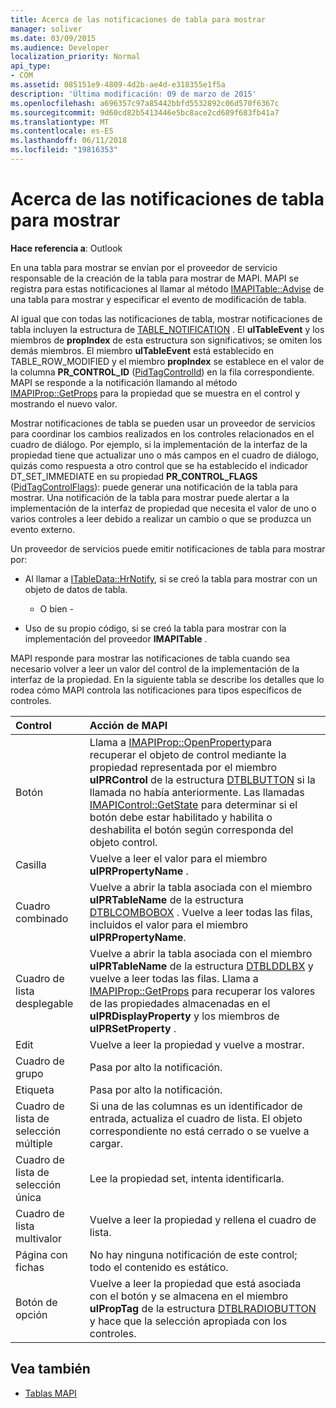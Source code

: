 ```yaml
---
title: Acerca de las notificaciones de tabla para mostrar
manager: soliver
ms.date: 03/09/2015
ms.audience: Developer
localization_priority: Normal
api_type:
- COM
ms.assetid: 085151e9-4809-4d2b-ae4d-e318355e1f5a
description: 'Última modificación: 09 de marzo de 2015'
ms.openlocfilehash: a696357c97a85442bbfd5532892c06d570f6367c
ms.sourcegitcommit: 9d60cd82b5413446e5bc8ace2cd689f683fb41a7
ms.translationtype: MT
ms.contentlocale: es-ES
ms.lasthandoff: 06/11/2018
ms.locfileid: "19816353"
---
```

# <a name="about-display-table-notifications"></a>Acerca de las notificaciones de tabla para mostrar

**Hace referencia a**: Outlook 
  
En una tabla para mostrar se envían por el proveedor de servicio responsable de la creación de la tabla para mostrar de MAPI. MAPI se registra para estas notificaciones al llamar al método [IMAPITable::Advise](imapitable-advise.md) de una tabla para mostrar y especificar el evento de modificación de tabla. 
  
Al igual que con todas las notificaciones de tabla, mostrar notificaciones de tabla incluyen la estructura de [TABLE_NOTIFICATION](table_notification.md) . El **ulTableEvent** y los miembros de **propIndex** de esta estructura son significativos; se omiten los demás miembros. El miembro **ulTableEvent** está establecido en TABLE_ROW_MODIFIED y el miembro **propIndex** se establece en el valor de la columna **PR_CONTROL_ID** ([PidTagControlId](pidtagcontrolid-canonical-property.md)) en la fila correspondiente. MAPI se responde a la notificación llamando al método [IMAPIProp::GetProps](imapiprop-getprops.md) para la propiedad que se muestra en el control y mostrando el nuevo valor. 
  
Mostrar notificaciones de tabla se pueden usar un proveedor de servicios para coordinar los cambios realizados en los controles relacionados en el cuadro de diálogo. Por ejemplo, si la implementación de la interfaz de la propiedad tiene que actualizar uno o más campos en el cuadro de diálogo, quizás como respuesta a otro control que se ha establecido el indicador DT_SET_IMMEDIATE en su propiedad **PR_CONTROL_FLAGS** ([PidTagControlFlags](pidtagcontrolflags-canonical-property.md)): puede generar una notificación de la tabla para mostrar. Una notificación de la tabla para mostrar puede alertar a la implementación de la interfaz de propiedad que necesita el valor de uno o varios controles a leer debido a realizar un cambio o que se produzca un evento externo. 
  
Un proveedor de servicios puede emitir notificaciones de tabla para mostrar por:
  
- Al llamar a [ITableData::HrNotify](itabledata-hrnotify.md), si se creó la tabla para mostrar con un objeto de datos de tabla.
    
    - O bien -
    
- Uso de su propio código, si se creó la tabla para mostrar con la implementación del proveedor **IMAPITable** . 
    
MAPI responde para mostrar las notificaciones de tabla cuando sea necesario volver a leer un valor del control de la implementación de la interfaz de la propiedad. En la siguiente tabla se describe los detalles que lo rodea cómo MAPI controla las notificaciones para tipos específicos de controles.
  
|**Control**|**Acción de MAPI**|
|:-----|:-----|
|Botón  <br/> |Llama a [IMAPIProp::OpenProperty](imapiprop-openproperty.md)para recuperar el objeto de control mediante la propiedad representada por el miembro **ulPRControl** de la estructura [DTBLBUTTON](dtblbutton.md) si la llamada no había anteriormente. Las llamadas [IMAPIControl::GetState](imapicontrol-getstate.md) para determinar si el botón debe estar habilitado y habilita o deshabilita el botón según corresponda del objeto control.  <br/> |
|Casilla  <br/> |Vuelve a leer el valor para el miembro **ulPRPropertyName** .  <br/> |
|Cuadro combinado  <br/> |Vuelve a abrir la tabla asociada con el miembro **ulPRTableName** de la estructura [DTBLCOMBOBOX](dtblcombobox.md) . Vuelve a leer todas las filas, incluidos el valor para el miembro **ulPRPropertyName**.  <br/> |
|Cuadro de lista desplegable  <br/> |Vuelve a abrir la tabla asociada con el miembro **ulPRTableName** de la estructura [DTBLDDLBX](dtblddlbx.md) y vuelve a leer todas las filas. Llama a [IMAPIProp::GetProps](imapiprop-getprops.md) para recuperar los valores de las propiedades almacenadas en el **ulPRDisplayProperty** y los miembros de **ulPRSetProperty** .  <br/> |
|Edit  <br/> |Vuelve a leer la propiedad y vuelve a mostrar.  <br/> |
|Cuadro de grupo  <br/> |Pasa por alto la notificación.  <br/> |
|Etiqueta  <br/> |Pasa por alto la notificación.  <br/> |
|Cuadro de lista de selección múltiple  <br/> |Si una de las columnas es un identificador de entrada, actualiza el cuadro de lista. El objeto correspondiente no está cerrado o se vuelve a cargar.  <br/> |
|Cuadro de lista de selección única  <br/> |Lee la propiedad set, intenta identificarla.  <br/> |
|Cuadro de lista multivalor  <br/> |Vuelve a leer la propiedad y rellena el cuadro de lista.  <br/> |
|Página con fichas  <br/> |No hay ninguna notificación de este control; todo el contenido es estático.  <br/> |
|Botón de opción  <br/> |Vuelve a leer la propiedad que está asociada con el botón y se almacena en el miembro **ulPropTag** de la estructura [DTBLRADIOBUTTON](dtblradiobutton.md) y hace que la selección apropiada con los controles.  <br/> |
   
## <a name="see-also"></a>Vea también

- [Tablas MAPI](mapi-tables.md)

